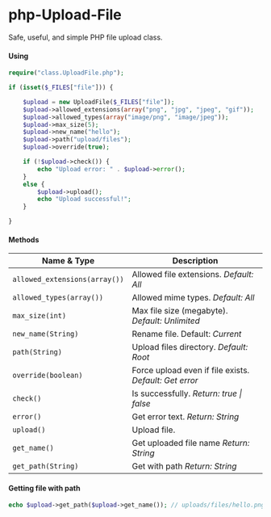php-Upload-File
===============

Safe, useful, and simple PHP file upload class.

#### Using

```php
require("class.UploadFile.php");

if (isset($_FILES["file"])) {

    $upload = new UploadFile($_FILES["file"]);
    $upload->allowed_extensions(array("png", "jpg", "jpeg", "gif"));
    $upload->allowed_types(array("image/png", "image/jpeg"));
    $upload->max_size(5);
    $upload->new_name("hello");
    $upload->path("upload/files");
    $upload->override(true);

    if (!$upload->check()) {
        echo "Upload error: " . $upload->error();
    }
    else {
        $upload->upload();
        echo "Upload successful!";
    }

}
```

#### Methods

| Name & Type | Description | 
| ----------- | ----------- |
| `allowed_extensions(array())` | Allowed file extensions. *Default: All* |
| `allowed_types(array())` | Allowed mime types. *Default: All* |
| `max_size(int)` | Max file size (megabyte). *Default: Unlimited*  |
| `new_name(String)` | Rename file. Default: *Current* |
| `path(String)` | Upload files directory. *Default: Root* |
| `override(boolean)` | Force upload even if file exists. *Default: Get error* |
| `check()` | Is successfully. *Return: true \| false* |
| `error()` | Get error text. *Return: String* |
| `upload()` |  Upload file. |
| `get_name()` |  Get uploaded file name *Return: String* |
| `get_path(String)` |  Get with path *Return: String* |


#### Getting file with path
```php
echo $upload->get_path($upload->get_name()); // uploads/files/hello.png
```
